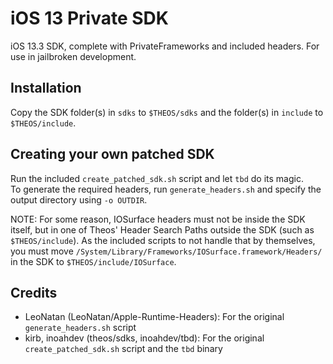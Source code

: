 # iOS 13 Private SDK
iOS 13.3 SDK, complete with PrivateFrameworks and included headers. For use in jailbroken development.

## Installation
Copy the SDK folder(s) in `sdks` to `$THEOS/sdks` and the folder(s) in `include` to `$THEOS/include`.

## Creating your own patched SDK

Run the included `create_patched_sdk.sh` script and let `tbd` do its magic.  
To generate the required headers, run `generate_headers.sh` and specify the output directory using `-o OUTDIR`.

NOTE: For some reason, IOSurface headers must not be inside the SDK itself, but in one of Theos' Header Search Paths outside the SDK (such as `$THEOS/include`). As the included scripts to not handle that by themselves, you must move `/System/Library/Frameworks/IOSurface.framework/Headers/` in the SDK to `$THEOS/include/IOSurface`.

## Credits

+ LeoNatan (LeoNatan/Apple-Runtime-Headers): For the original `generate_headers.sh` script  
+ kirb, inoahdev (theos/sdks, inoahdev/tbd): For the original `create_patched_sdk.sh` script and the `tbd` binary